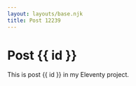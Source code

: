 ```yaml
---
layout: layouts/base.njk
title: Post 12239
---
```


# Post {{ id }}

This is post {{ id }} in my Eleventy project.
